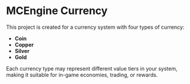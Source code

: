 # MCEngine Currency

This project is created for a currency system with four types of currency:

- **Coin**
- **Copper**
- **Silver**
- **Gold**

Each currency type may represent different value tiers in your system, making it suitable for in-game economies, trading, or rewards.
